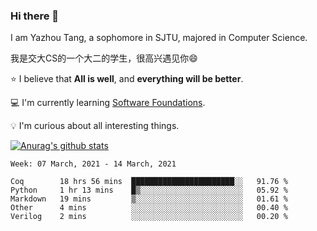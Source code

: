### Hi there 👋
I am Yazhou Tang, a sophomore in SJTU, majored in Computer Science.

我是交大CS的一个大二的学生，很高兴遇见你:smile:

:star: I believe that **All is well**, and **everything will be better**.

:computer: I'm currently learning [Software Foundations](https://softwarefoundations.cis.upenn.edu/).

:bulb: I'm curious about all interesting things.

[![Anurag's github stats](https://github-readme-stats.vercel.app/api?username=ADSWT518&count_private=true)](https://github.com/anuraghazra/github-readme-stats)

<!--START_SECTION:waka-->
```text
Week: 07 March, 2021 - 14 March, 2021

Coq        18 hrs 56 mins  ███████████████████████░░   91.76 % 
Python     1 hr 13 mins    █▒░░░░░░░░░░░░░░░░░░░░░░░   05.92 % 
Markdown   19 mins         ▒░░░░░░░░░░░░░░░░░░░░░░░░   01.61 % 
Other      4 mins          ░░░░░░░░░░░░░░░░░░░░░░░░░   00.40 % 
Verilog    2 mins          ░░░░░░░░░░░░░░░░░░░░░░░░░   00.20 % 
```
<!--END_SECTION:waka-->

<!--
**ADSWT518/ADSWT518** is a ✨ _special_ ✨ repository because its `README.md` (this file) appears on your GitHub profile.

Here are some ideas to get you started:

- 🔭 I’m currently working on ...
- 🌱 I’m currently learning ...
- 👯 I’m looking to collaborate on ...
- 🤔 I’m looking for help with ...
- 💬 Ask me about ...
- 📫 How to reach me: ...
- 😄 Pronouns: ...
- ⚡ Fun fact: ...
-->
